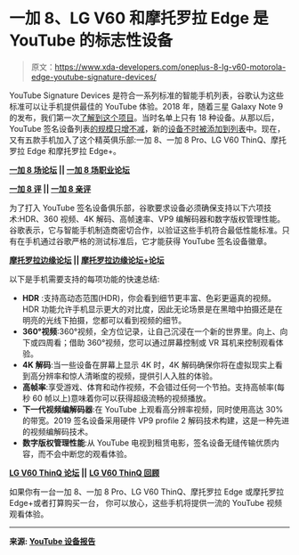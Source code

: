 # 一加 8、LG V60 和摩托罗拉 Edge 是 YouTube 的标志性设备

> 原文：<https://www.xda-developers.com/oneplus-8-lg-v60-motorola-edge-youtube-signature-devices/>

YouTube Signature Devices 是符合一系列标准的智能手机列表，谷歌认为这些标准可以让手机提供最佳的 YouTube 体验。2018 年，随着三星 Galaxy Note 9 的发布，我们第一次[了解到这个项目](https://www.xda-developers.com/oneplus-6-xiaomi-mi-8-galaxy-note-9-more-youtube-signature-devices/)。当时名单上只有 18 种设备。从那以后，YouTube 签名设备列表[的规模只增不减](https://www.xda-developers.com/huawei-p30-p30-pro-honor-view20-youtube-signature-devices/)，新的[设备不时被添加到列表](https://www.xda-developers.com/oppo-find-x2-pro-certified-youtube-signature-device/)中。现在，又有五款手机加入了这个精英俱乐部:一加 8、一加 8 Pro、LG V60 ThinQ、摩托罗拉 Edge 和摩托罗拉 Edge+。

**[一加 8 场论坛](https://forum.xda-developers.com/oneplus-8) || [一加 8 场职业论坛](https://forum.xda-developers.com/oneplus-8-pro)**

**[一加 8 评](https://www.xda-developers.com/oneplus-8-xda-review/) || [一加 8 亲评](https://www.xda-developers.com/oneplus-8-pro-review-never-settle-on-hardware/)**

为了打入 YouTube 签名设备俱乐部，谷歌要求设备必须确保支持以下六项技术:HDR、360 视频、4K 解码、高帧速率、VP9 编解码器和数字版权管理性能。谷歌表示，它与智能手机制造商密切合作，以验证这些手机符合最低性能标准。只有在手机通过谷歌严格的测试标准后，它才能获得 YouTube 签名设备徽章。

**[摩托罗拉边缘论坛](https://forum.xda-developers.com/motorola-edge) || [摩托罗拉边缘论坛+论坛](https://forum.xda-developers.com/moto-edge-plus)**

以下是手机需要支持的每项功能的快速总结:

*   **HDR** :支持高动态范围(HDR)，你会看到细节更丰富、色彩更逼真的视频。HDR 功能允许手机显示更大的对比度，因此无论场景是在黑暗中拍摄还是在明亮的光线下拍摄，您都可以看到视频的细节。
*   **360°视频**:360°视频，全方位记录，让自己沉浸在一个新的世界里。向上、向下或四周看；借助 360°视频，您可以通过屏幕控制或 VR 耳机来控制观看体验。
*   **4K 解码**:当一些设备在屏幕上显示 4K 时，4K 解码确保你将在虚拟现实上看到高分辨率和惊人清晰度的视频，提供引人入胜的体验。
*   **高帧率**:享受游戏、体育和动作视频，不会错过任何一个节拍。支持高帧率(每秒 60 帧以上)意味着你可以获得超级流畅的视频播放。
*   **下一代视频编解码器**:在 YouTube 上观看高分辨率视频，同时使用高达 30%的带宽。2019 签名设备采用硬件 VP9 profile 2 解码技术构建，这是一种先进的视频编解码技术。
*   **数字版权管理性能**:从 YouTube 电视到租赁电影，签名设备无缝传输优质内容，而不会中断您的观看体验。

**[LG V60 ThinQ 论坛](https://forum.xda-developers.com/lg-v60-thinq) ||** **[LG V60 ThinQ 回顾](https://www.xda-developers.com/lg-v60-thinq-dual-screen-review/)**

如果你有一台一加 8、一加 8 Pro、LG V60 ThinQ、摩托罗拉 Edge 或摩托罗拉 Edge+或者打算购买一台， 你可以放心，这些手机将提供一流的 YouTube 视频观看体验。

* * *

**来源: [YouTube 设备报告](https://devicereport.youtube.com/)**